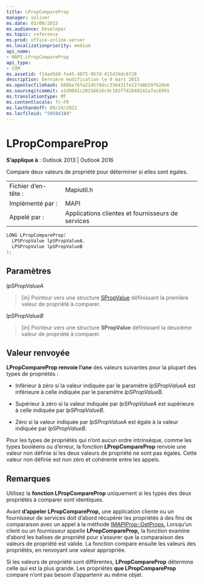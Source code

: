 ```yaml
---
title: LPropCompareProp
manager: soliver
ms.date: 03/09/2015
ms.audience: Developer
ms.topic: reference
ms.prod: office-online-server
ms.localizationpriority: medium
api_name:
- MAPI.LPropCompareProp
api_type:
- COM
ms.assetid: f14ad568-fe45-4875-957d-415d39dc6f28
description: Dernière modification le 9 mars 2015
ms.openlocfilehash: b08be76fa214570dcc336431fe227a8629762de6
ms.sourcegitcommit: a1d9041c20256616c9c183f7d1049142a7ac6991
ms.translationtype: MT
ms.contentlocale: fr-FR
ms.lasthandoff: 09/24/2021
ms.locfileid: "59584184"
---
```

# <a name="lpropcompareprop"></a>LPropCompareProp

  
  
**S’applique à** : Outlook 2013 | Outlook 2016 
  
Compare deux valeurs de propriété pour déterminer si elles sont égales. 
  
|||
|:-----|:-----|
|Fichier d’en-tête :  <br/> |Mapiutil.h  <br/> |
|Implémenté par :  <br/> |MAPI  <br/> |
|Appelé par :  <br/> |Applications clientes et fournisseurs de services  <br/> |
   
```cpp
LONG LPropCompareProp(
  LPSPropValue lpSPropValueA,
  LPSPropValue lpSPropValueB
);
```

## <a name="parameters"></a>Paramètres

 _lpSPropValueA_
  
> [in] Pointeur vers une structure [SPropValue](spropvalue.md) définissant la première valeur de propriété à comparer. 
    
 _lpSPropValueB_
  
> [in] Pointeur vers une structure **SPropValue** définissant la deuxième valeur de propriété à comparer. 
    
## <a name="return-value"></a>Valeur renvoyée

 **LPropCompareProp renvoie l’une** des valeurs suivantes pour la plupart des types de propriétés : 
  
- Inférieur à zéro si la valeur indiquée par le paramètre _lpSPropValueA_ est inférieure à celle indiquée par le paramètre _lpSPropValueB._ 
    
- Supérieur à zéro si la valeur indiquée par  _lpSPropValueA_ est supérieure à celle indiquée par  _lpSPropValueB_.
    
- Zéro si la valeur indiquée par  _lpSPropValueA_ est égale à la valeur indiquée par  _lpSPropValueB_. 
    
Pour les types de propriétés qui n’ont aucun ordre intrinsèque, comme les types booléens ou d’erreur, la fonction **LPropCompareProp** renvoie une valeur non définie si les deux valeurs de propriété ne sont pas égales. Cette valeur non définie est non zéro et cohérente entre les appels. 
  
## <a name="remarks"></a>Remarques

Utilisez la **fonction LPropCompareProp** uniquement si les types des deux propriétés à comparer sont identiques. 
  
Avant **d’appeler LPropCompareProp,** une application cliente ou un fournisseur de services doit d’abord récupérer les propriétés à des fins de comparaison avec un appel à la méthode [IMAPIProp::GetProps.](imapiprop-getprops.md) Lorsqu’un client ou un fournisseur appelle **LPropCompareProp,** la fonction examine d’abord les balises de propriété pour s’assurer que la comparaison des valeurs de propriété est valide. La fonction compare ensuite les valeurs des propriétés, en renvoyant une valeur appropriée. 
  
Si les valeurs de propriété sont différentes, **LPropCompareProp** détermine celle qui est la plus grande. Les propriétés **que LPropCompareProp** compare n’ont pas besoin d’appartenir au même objet. 
  

